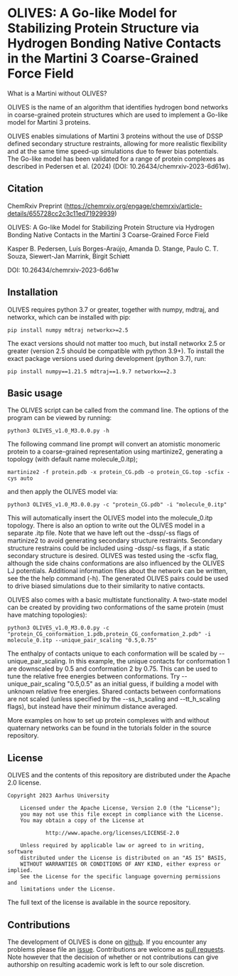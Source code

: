 # OLIVES: A Go-like Model for Stabilizing Protein Structure via Hydrogen Bonding Native Contacts in the Martini 3 Coarse-Grained Force Field

What is a Martini without OLIVES?

OLIVES is the name of an algorithm that identifies hydrogen bond networks in coarse-grained 
protein structures which are used to implement a Go-like model for Martini 3 proteins.

OLIVES enables simulations of Martini 3 proteins without the use of DSSP defined secondary structure restraints,
allowing for more realistic flexibility and at the same time speed-up simulations due to fewer bias potentials. 
The Go-like model has been validated for a range of protein complexes as described in Pedersen et al. (2024) (DOI: 10.26434/chemrxiv-2023-6d61w). 

## Citation

ChemRxiv Preprint (https://chemrxiv.org/engage/chemrxiv/article-details/655728cc2c3c11ed71929939)

OLIVES: A Go-like Model for Stabilizing Protein Structure via Hydrogen Bonding Native Contacts in the Martini 3 Coarse-Grained Force Field

Kasper B. Pedersen, Luís Borges-Araújo, Amanda D. Stange, Paulo C. T. Souza, Siewert-Jan Marrink, Birgit Schiøtt 

DOI: 10.26434/chemrxiv-2023-6d61w

## Installation

OLIVES requires python 3.7 or greater, together with numpy, mdtraj, and networkx, which can be installed with pip:

    pip install numpy mdtraj networkx>=2.5

The exact versions should not matter too much, but install networkx 2.5 or greater (version 2.5 should be compatible with python 3.9+).
To install the exact package versions used during development (python 3.7), run:
	
    pip install numpy==1.21.5 mdtraj==1.9.7 networkx==2.3

## Basic usage

The OLIVES script can be called from the command line. The options of the program 
can be viewed by running:

    python3 OLIVES_v1.0_M3.0.0.py -h

The following command line prompt will convert an atomistic monomeric protein to a coarse-grained representation using martinize2,
generating a topology (with default name molecule_0.itp);

    martinize2 -f protein.pdb -x protein_CG.pdb -o protein_CG.top -scfix -cys auto

and then apply the OLIVES model via:

    python3 OLIVES_v1.0_M3.0.0.py -c "protein_CG.pdb" -i "molecule_0.itp"

This will automatically insert the OLIVES model into the molecule_0.itp topology. There is also an option to write out the OLIVES model in a separate .itp file.
Note that we have left out the -dssp/-ss flags of martinize2 to avoid generating secondary structure restraints. 
Secondary structure restrains could be included using -dssp/-ss flags, if a static secondary structure is desired.
OLIVES was tested using the -scfix flag, although the side chains conformations are also influenced by the OLIVES LJ potentials. 
Additional information files about the network can be written, see the the help command (-h). 
The generated OLIVES pairs could be used to drive biased simulations due to their similarity to native contacts. 

OLIVES also comes with a basic multistate functionality. A two-state model can be created by providing two conformations of the same protein (must have matching topologies):

    python3 OLIVES_v1.0_M3.0.0.py -c "protein_CG_conformation_1.pdb,protein_CG_conformation_2.pdb" -i molecule_0.itp --unique_pair_scaling "0.5,0.75"

The enthalpy of contacts unique to each conformation will be scaled by --unique_pair_scaling. In this example, the unique contacts for conformation 1 are downscaled by 0.5 and conformation 2 by 0.75.
This can be used to tune the relative free energies between conformations. Try --unique_pair_scaling "0.5,0.5" as an initial guess, if building a model with unknown relative free energies. 
Shared contacts between conformations are not scaled (unless specified by the --ss_h_scaling and --tt_h_scaling flags), but instead have their minimum distance averaged.

More examples on how to set up protein complexes with and without quaternary networks can be found in the tutorials folder in the source repository.

## License

OLIVES and the contents of this repository are distributed under the Apache 2.0 license.

    Copyright 2023 Aarhus University

        Licensed under the Apache License, Version 2.0 (the "License");
        you may not use this file except in compliance with the License.
        You may obtain a copy of the License at

                http://www.apache.org/licenses/LICENSE-2.0

        Unless required by applicable law or agreed to in writing, software
        distributed under the License is distributed on an "AS IS" BASIS,
        WITHOUT WARRANTIES OR CONDITIONS OF ANY KIND, either express or implied.
        See the License for the specific language governing permissions and
        limitations under the License.

The full text of the license is available in the source repository.

## Contributions

The development of OLIVES is done on [github]. If you encounter any problems please file an [issue].
Contributions are welcome as [pull requests]. Note however that the
decision of whether or not contributions can give authorship on resulting
academic work is left to our sole discretion.

[github]: https://github.com/Martini-Force-Field-Initiative/OLIVES
[issue]: https://github.com/Martini-Force-Field-Initiative/OLIVES/issues
[pull requests]: https://github.com/Martini-Force-Field-Initiative/OLIVES/pulls



